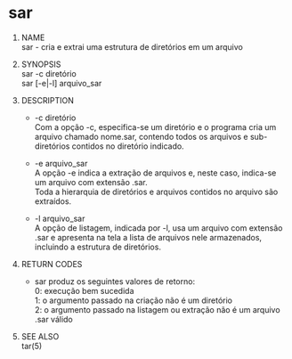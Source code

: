 # sar

1. NAME  
            sar - cria e extrai uma estrutura de diretórios em um arquivo  

2. SYNOPSIS  
            sar -c diretório  
            sar [-e|-l] arquivo_sar  

3. DESCRIPTION  
    * -c diretório  
        Com a opção -c, especifica-se um diretório e o programa cria um arquivo chamado nome.sar, contendo todos os arquivos e sub-diretórios contidos no diretório indicado.  
    * -e arquivo_sar  
        A opção -e indica a extração de arquivos e, neste caso, indica-se um arquivo com extensão .sar.  
        Toda a hierarquia de diretórios e arquivos contidos no arquivo são extraídos.  

    * -l arquivo_sar  
        A opção de listagem, indicada por -l, usa um arquivo com extensão .sar e apresenta na tela a lista de arquivos nele armazenados, incluindo a estrutura de diretórios.  

4. RETURN CODES  
    * sar produz os seguintes valores de retorno:  
        0: execução bem sucedida  
        1: o argumento passado na criação não é um diretório  
        2: o argumento passado na listagem ou extração não é um arquivo .sar válido  

5. SEE ALSO  
        tar(5)  
